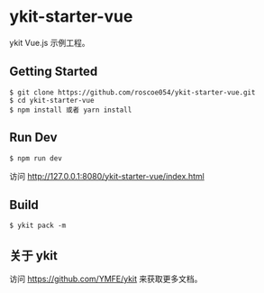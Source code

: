 # ykit-starter-vue
ykit Vue.js 示例工程。

## Getting Started
```
$ git clone https://github.com/roscoe054/ykit-starter-vue.git
$ cd ykit-starter-vue
$ npm install 或者 yarn install
```

## Run Dev
```
$ npm run dev
```
访问 http://127.0.0.1:8080/ykit-starter-vue/index.html

## Build
```
$ ykit pack -m
```

## 关于 ykit
访问 https://github.com/YMFE/ykit 来获取更多文档。
